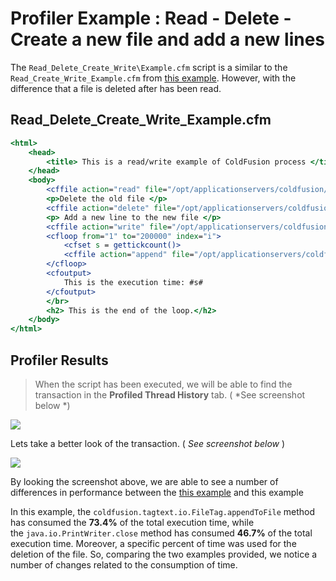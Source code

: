 # Profiler Example : Read - Delete - Create a new file and add a new lines

The ```Read_Delete_Create_Write\Example.cfm``` script is a similar to
the ```Read_Create_Write_Example.cfm``` from [this example](Profile-Example-2.md).
However, with the difference that a file is deleted after has been read.

## Read_Delete_Create_Write_Example.cfm
```cfm
<html>
    <head>
        <title> This is a read/write example of ColdFusion process </title>
    </head>
    <body>
        <cffile action="read" file="/opt/applicationservers/coldfusion/11.0/cfusion/wwwroot/Test/myFile2.txt" variable="Message">
        <p>Delete the old file </p>
        <cffile action="delete" file="/opt/applicationservers/coldfusion/11.0/cfusion/wwwroot/Test/myFile2.txt">
        <p> Add a new line to the new file </p>
        <cffile action="write" file="/opt/applicationservers/coldfusion/11.0/cfusion/wwwroot/Test/myFile3.txt" output="new line">
        <cfloop from="1" to="200000" index="i">
            <cfset s = gettickcount()>
            <cffile action="append" file="/opt/applicationservers/coldfusion/11.0/cfusion/wwwroot/Test/myFile3.txt" output="Did you add something_New?">
        </cfloop>
        <cfoutput>
            This is the execution time: #s#
        </cfoutput>
        </br>
        <h2> This is the end of the loop.</h2>
    </body>
</html>
```

## Profiler Results

>When the script has been executed, we will be able
to find the transaction in the **Profiled Thread History** tab. ( *See
screenshot below *)

![](/frdocs/frdocs/attachments/245552522/245552529.png)

Lets take a better look of the transaction. ( *See screenshot below* )

![](/frdocs/attachments/245552522/245552534.png)

By looking the screenshot above, we are able to see a number of
differences in performance between the [this example](Profile-Example-2.md) and this
example

In this example, the
```coldfusion.tagtext.io.FileTag.appendToFile``` method has consumed the
**73.4%** of the total execution time,
while the ```java.io.PrintWriter.close``` method has consumed **46.7%**
of the total execution time. Moreover, a specific percent of time was
used for the deletion of the file. So, comparing the two examples
provided, we notice a number of changes related to the consumption of
time.
